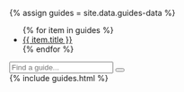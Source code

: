 <script type="text/javascript">

    var reportedSearchInputs = [];
    var searchPageCount = 0;

    document.onmousemove = function(e) {
        var event = e || window.event;
        window.mouseX = event.clientX;
        window.mouseY = event.clientY;
        if (checkMouseMoved()) {
            checkSearchInput();
        }
    };

    jqueryDefer(function () {
        var searchInput = $('#searchGuideInput');
        searchInput.keyup(function() {
            window.typeMouseX = window.mouseX;
            window.typeMouseY = window.mouseY;
            filterGuides();
        });
        searchInput.blur(function() {
            checkSearchInput();
        });
        filterGuides();
    });

    function checkMouseMoved () {
        if (typeof window.typeMouseX === "undefined" || typeof window.typeMouseY === "undefined") {
            return false;
        }
        return window.typeMouseX !== window.mouseX && window.typeMouseY !== window.mouseY;
    }

    function filterGuides() {
        $('.guides-list').find('.guide-container').removeClass('hidden');
        var guidesBlock = $('.guides-block');
        guidesBlock.removeClass('hidden');
        searchPageCount = 0;
        var searchText = $('#searchGuideInput').val();

        var keywords = searchText.split(' ');
        if (keywords && keywords.length) {
            var keyRegexps = [];
            for (var i=0;i<keywords.length;i++) {
                if (keywords[i].length) {
                    keyRegexps.push(new RegExp(keywords[i].toLowerCase()));
                }
            }
            guidesBlock.each( function() {
                var containers = $( this ).find('.guide-container');
                var total = containers.length;
                containers.each( function() {
                    var paragraphs = $(this).find('p');
                    var text = '';
                    paragraphs.each( function() {
                        text += $(this).html();
                        text += ' ';
                    });
                    var matches = testKeywords(keyRegexps, text.toLowerCase());
                    if (!matches) {
                        $( this ).addClass('hidden');
                        total--;
                    }
                });
                searchPageCount += total;
                if (!total) {
                    $( this ).addClass('hidden');
                }
            });
        }
    }
    
    function testKeywords(keyRegexps, input) {
        var result = true;
        for (var i=0;i<keyRegexps.length;i++) {
            result = result && keyRegexps[i].test(input);
        }
        return result;
    }

    function checkSearchInput() {
        var searchText = $('#searchGuideInput').val().trim();
        if (searchText.length >=3 && reportedSearchInputs.indexOf(searchText) === -1) {
            reportSearchInput(searchText);
            reportedSearchInputs.push(searchText);
        }
    }

    function reportSearchInput(searchText) {

        if (!ga.hasOwnProperty("loaded") || ga.loaded !== true) {
            return;
        }

        ga(
            "send", "event", "Guides", "search",
            searchText, searchPageCount
        );
    }
    
</script>

{% assign guides = site.data.guides-data %}

<ul id="markdown-toc">
    {% for item in guides %}
        <li>
            <a href="#AnchorID{{ item.id }}" id="markdown-toc-AnchorID{{ item.id }}">{{ item.title }}</a>
        </li>
    {% endfor %}
</ul>

<div class="guides">
    <div class="filter-panel">
        <div id="searchGuideBox">
            <input type="text" id="searchGuideInput" placeholder="Find a guide...">
            <button class="searchButton"></button>
        </div>
    </div>
    {% include guides.html %}
</div>
